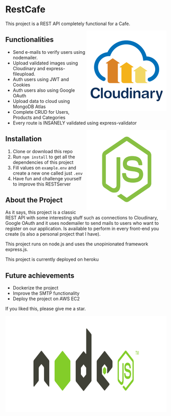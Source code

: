# RestCafe

This project is a REST API completely functional for a Cafe.

<img align="right" width="250" height="250" src="assets/cloudinaryLogo.png"/>

## Functionalities

- Send e-mails to verify users using nodemailer.
- Upload validated images using Cloudinary and express-fileupload.
- Auth users using JWT and Cookies
- Auth users also using Google OAuth
- Upload data to cloud using MongoDB Atlas
- Complete CRUD for Users, Products and Categories
- Every route is INSANELY validated using express-validator

<img align="right" width=250 height=250 src="assets/nodejs-servidor.png"/>

## Installation

1. Clone or download this repo
2. Run `npm install` to get all the dependencies of this project
3. Fill values on `example.env` and create a new one called just `.env`
4. Have fun and challenge yourself to improve this RESTServer

## About the Project

As it says, this project is a classic REST API with some interesting stuff such as connections to Cloudinary, Google OAuth and it uses nodemailer to send mails to users who want to register on our application. Is available to perform in every front-end you create (is also a personal project that I have).

This project runs on node.js and uses the unopinionated framework express.js.

This project is currently deployed on heroku

## Future achievements

- Dockerize the project
- Improve the SMTP functionality
- Deploy the project on AWS EC2

If you liked this, please give me a star.

<img width=1200 height=300 src="assets/Node-js-Logo.png"/>
